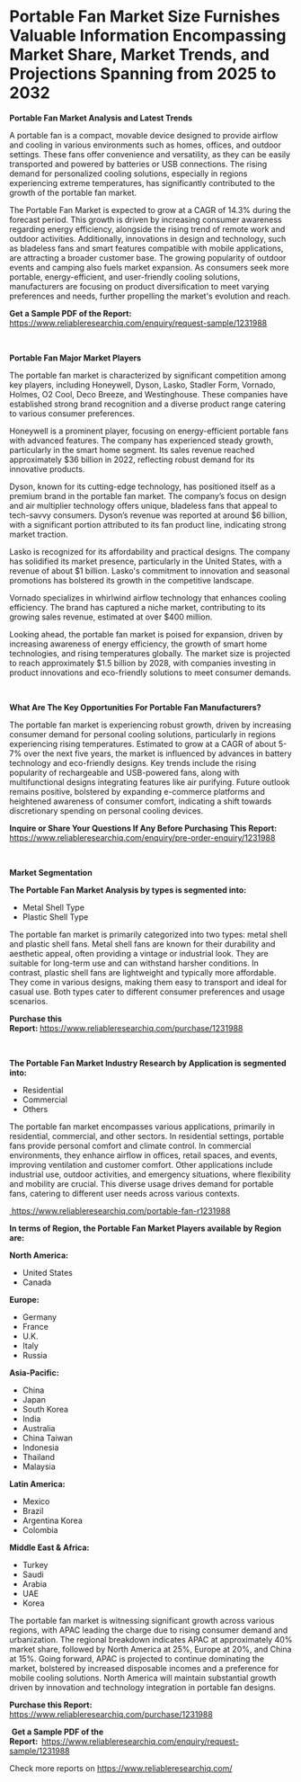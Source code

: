<p><h1>Portable Fan Market Size Furnishes Valuable Information Encompassing Market Share, Market Trends, and Projections Spanning from 2025 to 2032</h1></p><p><strong>Portable Fan Market Analysis and Latest Trends</strong></p>
<p><p>A portable fan is a compact, movable device designed to provide airflow and cooling in various environments such as homes, offices, and outdoor settings. These fans offer convenience and versatility, as they can be easily transported and powered by batteries or USB connections. The rising demand for personalized cooling solutions, especially in regions experiencing extreme temperatures, has significantly contributed to the growth of the portable fan market.</p><p>The Portable Fan Market is expected to grow at a CAGR of 14.3% during the forecast period. This growth is driven by increasing consumer awareness regarding energy efficiency, alongside the rising trend of remote work and outdoor activities. Additionally, innovations in design and technology, such as bladeless fans and smart features compatible with mobile applications, are attracting a broader customer base. The growing popularity of outdoor events and camping also fuels market expansion. As consumers seek more portable, energy-efficient, and user-friendly cooling solutions, manufacturers are focusing on product diversification to meet varying preferences and needs, further propelling the market's evolution and reach.</p></p>
<p><strong>Get a Sample PDF of the Report:&nbsp;</strong> <a href="https://www.reliableresearchiq.com/enquiry/request-sample/1231988?utm_campaign=3136&utm_medium=2&utm_source=Github&utm_content=ia&utm_term=05042025&utm_id=portable-fan">https://www.reliableresearchiq.com/enquiry/request-sample/1231988</a></p>
<p>&nbsp;</p>
<p><strong>Portable Fan Major Market Players</strong></p>
<p><p>The portable fan market is characterized by significant competition among key players, including Honeywell, Dyson, Lasko, Stadler Form, Vornado, Holmes, O2 Cool, Deco Breeze, and Westinghouse. These companies have established strong brand recognition and a diverse product range catering to various consumer preferences.</p><p>Honeywell is a prominent player, focusing on energy-efficient portable fans with advanced features. The company has experienced steady growth, particularly in the smart home segment. Its sales revenue reached approximately $36 billion in 2022, reflecting robust demand for its innovative products.</p><p>Dyson, known for its cutting-edge technology, has positioned itself as a premium brand in the portable fan market. The company’s focus on design and air multiplier technology offers unique, bladeless fans that appeal to tech-savvy consumers. Dyson’s revenue was reported at around $6 billion, with a significant portion attributed to its fan product line, indicating strong market traction.</p><p>Lasko is recognized for its affordability and practical designs. The company has solidified its market presence, particularly in the United States, with a revenue of about $1 billion. Lasko's commitment to innovation and seasonal promotions has bolstered its growth in the competitive landscape.</p><p>Vornado specializes in whirlwind airflow technology that enhances cooling efficiency. The brand has captured a niche market, contributing to its growing sales revenue, estimated at over $400 million.</p><p>Looking ahead, the portable fan market is poised for expansion, driven by increasing awareness of energy efficiency, the growth of smart home technologies, and rising temperatures globally. The market size is projected to reach approximately $1.5 billion by 2028, with companies investing in product innovations and eco-friendly solutions to meet consumer demands.</p></p>
<p>&nbsp;</p>
<p><strong>What Are The Key Opportunities For Portable Fan Manufacturers?</strong></p>
<p><p>The portable fan market is experiencing robust growth, driven by increasing consumer demand for personal cooling solutions, particularly in regions experiencing rising temperatures. Estimated to grow at a CAGR of about 5-7% over the next five years, the market is influenced by advances in battery technology and eco-friendly designs. Key trends include the rising popularity of rechargeable and USB-powered fans, along with multifunctional designs integrating features like air purifying. Future outlook remains positive, bolstered by expanding e-commerce platforms and heightened awareness of consumer comfort, indicating a shift towards discretionary spending on personal cooling devices.</p></p>
<p><strong>Inquire or Share Your Questions If Any Before Purchasing This Report:</strong> <a href="https://www.reliableresearchiq.com/enquiry/pre-order-enquiry/1231988?utm_campaign=3136&utm_medium=2&utm_source=Github&utm_content=ia&utm_term=05042025&utm_id=portable-fan">https://www.reliableresearchiq.com/enquiry/pre-order-enquiry/1231988</a></p>
<p>&nbsp;</p>
<p><strong>Market Segmentation</strong></p>
<p><strong>The Portable Fan Market Analysis by types is segmented into:</strong></p>
<p><ul><li>Metal Shell Type</li><li>Plastic Shell Type</li></ul></p>
<p><p>The portable fan market is primarily categorized into two types: metal shell and plastic shell fans. Metal shell fans are known for their durability and aesthetic appeal, often providing a vintage or industrial look. They are suitable for long-term use and can withstand harsher conditions. In contrast, plastic shell fans are lightweight and typically more affordable. They come in various designs, making them easy to transport and ideal for casual use. Both types cater to different consumer preferences and usage scenarios.</p></p>
<p><strong>Purchase this Report:&nbsp;</strong><a href="https://www.reliableresearchiq.com/purchase/1231988?utm_campaign=3136&utm_medium=2&utm_source=Github&utm_content=ia&utm_term=05042025&utm_id=portable-fan">https://www.reliableresearchiq.com/purchase/1231988</a></p>
<p>&nbsp;</p>
<p><strong>The Portable Fan Market Industry Research by Application is segmented into:</strong></p>
<p><ul><li>Residential</li><li>Commercial</li><li>Others</li></ul></p>
<p><p>The portable fan market encompasses various applications, primarily in residential, commercial, and other sectors. In residential settings, portable fans provide personal comfort and climate control. In commercial environments, they enhance airflow in offices, retail spaces, and events, improving ventilation and customer comfort. Other applications include industrial use, outdoor activities, and emergency situations, where flexibility and mobility are crucial. This diverse usage drives demand for portable fans, catering to different user needs across various contexts.</p></p>
<p><a href="https://www.reliableresearchiq.com/portable-fan-r1231988?utm_campaign=3136&utm_medium=2&utm_source=Github&utm_content=ia&utm_term=05042025&utm_id=portable-fan">&nbsp;https://www.reliableresearchiq.com/portable-fan-r1231988</a></p>
<p><strong>In terms of Region, the Portable Fan Market Players available by Region are:</strong></p>
<p>
    <p> <strong> North America: </strong>
        <ul>
            <li>United States</li>
            <li>Canada</li>
        </ul>
        </p> 
    <p> <strong> Europe: </strong>
        <ul>
            <li>Germany</li>
            <li>France</li>
            <li>U.K.</li>
            <li>Italy</li>
            <li>Russia</li>
        </ul>
        </p> 
    <p> <strong> Asia-Pacific: </strong>
        <ul>
            <li>China</li>
            <li>Japan</li>
            <li>South Korea</li>
            <li>India</li>
            <li>Australia</li>
            <li>China Taiwan</li>
            <li>Indonesia</li>
            <li>Thailand</li>
            <li>Malaysia</li>
        </ul>
        </p> 
    <p> <strong> Latin America: </strong>
        <ul>
            <li>Mexico</li>
            <li>Brazil</li>
            <li>Argentina Korea</li>
            <li>Colombia</li>
        </ul>
        </p> 
    <p> <strong> Middle East & Africa: </strong>
        <ul>
            <li>Turkey</li>
            <li>Saudi</li>
            <li>Arabia</li>
            <li>UAE</li>
            <li>Korea</li>
        </ul>
    </p>
    </p>
<p><p>The portable fan market is witnessing significant growth across various regions, with APAC leading the charge due to rising consumer demand and urbanization. The regional breakdown indicates APAC at approximately 40% market share, followed by North America at 25%, Europe at 20%, and China at 15%. Going forward, APAC is projected to continue dominating the market, bolstered by increased disposable incomes and a preference for mobile cooling solutions. North America will maintain substantial growth driven by innovation and technology integration in portable fan designs.</p></p>
<p><strong>Purchase this Report: </strong><a href="https://www.reliableresearchiq.com/purchase/1231988?utm_campaign=3136&utm_medium=2&utm_source=Github&utm_content=ia&utm_term=05042025&utm_id=portable-fan">https://www.reliableresearchiq.com/purchase/1231988</a></p>
<p>&nbsp;<strong>Get a Sample PDF of the Report:&nbsp;&nbsp;</strong><a href="https://www.reliableresearchiq.com/enquiry/request-sample/1231988?utm_campaign=3136&utm_medium=2&utm_source=Github&utm_content=ia&utm_term=05042025&utm_id=portable-fan">https://www.reliableresearchiq.com/enquiry/request-sample/1231988</a></p>
<p><strong></strong></p>
<p>Check more reports on <a href="https://www.reliableresearchiq.com/?utm_campaign=3136&utm_medium=2&utm_source=Github&utm_content=ia&utm_term=05042025&utm_id=portable-fan">https://www.reliableresearchiq.com/</a></p>